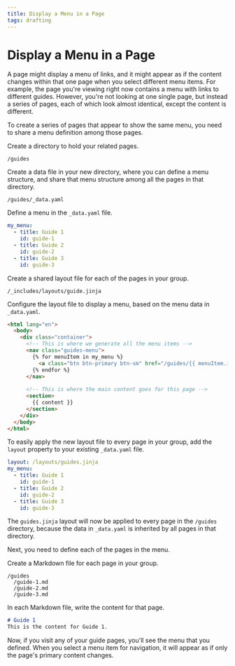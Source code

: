 ```yaml
---
title: Display a Menu in a Page
tags: drafting
---
```

# Display a Menu in a Page
A page might display a menu of links, and it might appear as if the content changes within that
one page when you select different menu items. For example, the page you're viewing right now
contains a menu with links to different guides. However, you're not looking at one single page,
but instead a series of pages, each of which look almost identical, except the content is different.

To create a series of pages that appear to show the same menu, you need to share a menu definition
among those pages.

Create a directory to hold your related pages.

    /guides

Create a data file in your new directory, where you can define a menu structure, and share that
menu structure among all the pages in that directory.

    /guides/_data.yaml

Define a menu in the `_data.yaml` file.

```yaml
my_menu:
  - title: Guide 1
    id: guide-1
  - title: Guide 2
    id: guide-2
  - title: Guide 3
    id: guide-3
```

Create a shared layout file for each of the pages in your group.

    /_includes/layouts/guide.jinja

Configure the layout file to display a menu, based on the menu data in `_data.yaml`.

```html
<html lang="en">
  <body>
    <div class="container">
      <!-- This is where we generate all the menu items -->
      <nav class="guides-menu">
        {% for menuItem in my_menu %}
          <a class="btn btn-primary btn-sm" href="/guides/{{ menuItem.id }}" role="button">{{ menuItem.title }}</a>
        {% endfor %}
      </nav>
        
      <!-- This is where the main content goes for this page -->
      <section>
        {{ content }}
      </section>
    </div>
  </body>
</html>
```

To easily apply the new layout file to every page in your group, add the `layout` property to your
existing `_data.yaml` file.

```yaml
layout: /layouts/guides.jinja
my_menu:
  - title: Guide 1
    id: guide-1
  - title: Guide 2
    id: guide-2
  - title: Guide 3
    id: guide-3
```

The `guides.jinja` layout will now be applied to every page in the `/guides` directory, because the
data in `_data.yaml` is inherited by all pages in that directory.

Next, you need to define each of the pages in the menu.

Create a Markdown file for each page in your group.

    /guides
      /guide-1.md
      /guide-2.md
      /guide-3.md

In each Markdown file, write the content for that page.

```markdown
# Guide 1
This is the content for Guide 1.
```

Now, if you visit any of your guide pages, you'll see the menu that you defined. When you select
a menu item for navigation, it will appear as if only the page's primary content changes.